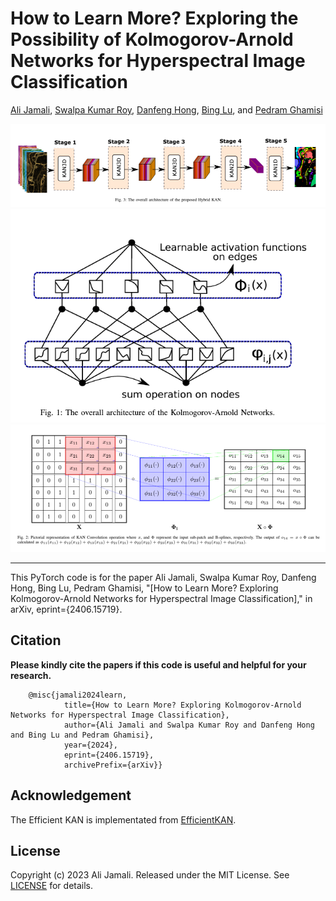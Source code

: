 
# How to Learn More? Exploring the Possibility of Kolmogorov-Arnold Networks for Hyperspectral Image Classification







[Ali Jamali](https://www.researchgate.net/profile/Ali-Jamali), [Swalpa Kumar Roy](https://swalpa.github.io), [Danfeng Hong](https://sites.google.com/view/danfeng-hong), [Bing Lu](https://www.sfu.ca/people/binglu/about.html), and [Pedram Ghamisi](https://www.iarai.ac.at/people/pedramghamisi/)

<img src="HybridKAN.png"/>
<img src="Kan.png"/>
<img src="Kan_operation.png"/>

___________

This PyTorch code is for the paper Ali Jamali, Swalpa Kumar Roy, Danfeng Hong, Bing Lu, Pedram Ghamisi, "[How to Learn More? Exploring Kolmogorov-Arnold Networks for Hyperspectral Image Classification]," in arXiv, eprint={2406.15719}.



Citation
---------------------

**Please kindly cite the papers if this code is useful and helpful for your research.**

        @misc{jamali2024learn,
                title={How to Learn More? Exploring Kolmogorov-Arnold Networks for Hyperspectral Image Classification},
                author={Ali Jamali and Swalpa Kumar Roy and Danfeng Hong and Bing Lu and Pedram Ghamisi},
                year={2024},
                eprint={2406.15719},
                archivePrefix={arXiv}}

  
Acknowledgement
---------------------

The Efficient KAN is implementated from [EfficientKAN](https://github.com/Blealtan/efficient-kan). 

## License

Copyright (c) 2023 Ali Jamali. Released under the MIT License. See [LICENSE](LICENSE) for details.

